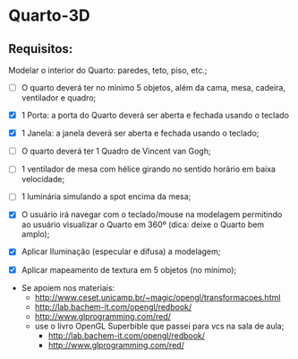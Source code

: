 # Quarto-3D
## Requisitos:
Modelar o interior do Quarto: paredes, teto, piso, etc.; 
- [ ] O quarto deverá ter no mínimo 5 objetos, além da cama, mesa, cadeira, ventilador e quadro; 
- [x] 1 Porta: a porta do Quarto deverá ser aberta e fechada usando o teclado 
- [x] 1 Janela: a janela deverá ser aberta e fechada usando o teclado;
- [ ] O quarto deverá ter 1 Quadro de Vincent van Gogh; 
- [ ] 1 ventilador de mesa com hélice girando no sentido horário em baixa velocidade; 
- [ ] 1 luminária simulando a spot encima da mesa; 
- [x] O usuário irá navegar com o teclado/mouse na modelagem permitindo ao usuário visualizar o Quarto em 360º (dica: deixe o Quarto bem amplo); 
- [x] Aplicar Iluminação (especular e difusa) a modelagem;
- [x] Aplicar mapeamento de textura em 5 objetos (no mínimo);


- Se apoiem nos materiais: 
  - http://www.ceset.unicamp.br/~magic/opengl/transformacoes.html
  - http://lab.bachem-it.com/opengl/redbook/
  - http://www.glprogramming.com/red/ 
  - use o livro OpenGL Superbible que passei para vcs na sala de aula; 
    - http://lab.bachem-it.com/opengl/redbook/
    - http://www.glprogramming.com/red/ 
